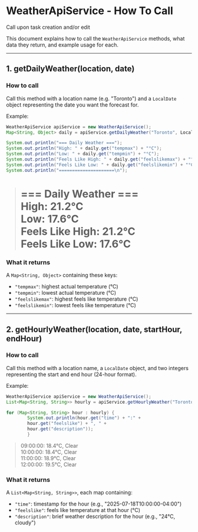 # WeatherApiService - How To Call
Call upon task creation and/or edit

This document explains how to call the `WeatherApiService` methods, what data they return, and example usage for each.

---

## 1. getDailyWeather(location, date)

### How to call

Call this method with a location name (e.g. "Toronto") and a `LocalDate` object representing the date you want the forecast for.

Example:
```java
WeatherApiService apiService = new WeatherApiService();
Map<String, Object> daily = apiService.getDailyWeather("Toronto", LocalDate.now());

System.out.println("=== Daily Weather ===");
System.out.println("High: " + daily.get("tempmax") + "°C");
System.out.println("Low: " + daily.get("tempmin") + "°C");
System.out.println("Feels Like High: " + daily.get("feelslikemax") + "°C");
System.out.println("Feels Like Low: " + daily.get("feelslikemin") + "°C");
System.out.println("=====================\n");
```

> === Daily Weather ===<br />
> High: 21.2°C<br />
> Low: 17.6°C<br />
> Feels Like High: 21.2°C<br />
> Feels Like Low: 17.6°C<br />
> =====================

### What it returns

A `Map<String, Object>` containing these keys:

- `"tempmax"`: highest actual temperature (°C)
- `"tempmin"`: lowest actual temperature (°C)
- `"feelslikemax"`: highest feels like temperature (°C)
- `"feelslikemin"`: lowest feels like temperature (°C)
---

## 2. getHourlyWeather(location, date, startHour, endHour)

### How to call

Call this method with a location name, a `LocalDate` object, and two integers representing the start and end hour (24-hour format).

Example:
```java
WeatherApiService apiService = new WeatherApiService();
List<Map<String, String>> hourly = apiService.getHourlyWeather("Toronto", LocalDate.now(), 9, 12);

for (Map<String, String> hour : hourly) {
        System.out.println(hour.get("time") + ":" +
        hour.get("feelslike") + ", " +
        hour.get("description"));
        }
```

> 09:00:00: 18.4°C, Clear<br />
> 10:00:00: 18.4°C, Clear<br />
> 11:00:00: 18.9°C, Clear<br />
> 12:00:00: 19.5°C, Clear

### What it returns

A `List<Map<String, String>>`, each map containing:

- `"time"`: timestamp for the hour (e.g., "2025-07-18T10:00:00-04:00")
- `"feelslike"`: feels like temperature at that hour (°C)
- `"description"`: brief weather description for the hour (e.g., "24°C, cloudy")
